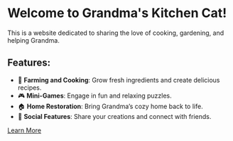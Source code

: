 # Welcome to Grandma's Kitchen Cat!

This is a website dedicated to sharing the love of cooking, gardening, and helping Grandma.

## Features:
- 🌱 **Farming and Cooking**: Grow fresh ingredients and create delicious recipes.
- 🎮 **Mini-Games**: Engage in fun and relaxing puzzles.
- 🏠 **Home Restoration**: Bring Grandma’s cozy home back to life.
- 🤝 **Social Features**: Share your creations and connect with friends.

[Learn More](#about)
